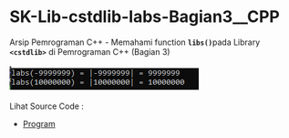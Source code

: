 # SK-Lib-cstdlib-labs-Bagian3__CPP
Arsip Pemrograman C++ - Memahami function <code><b>libs()</b></code>pada Library <code><b>&lt;cstdlib></b></code> di Pemrograman C++ (Bagian 3)<br><br>
<img src="https://github.com/RizkyKhapidsyah/SK-Lib-cstdlib-labs-Bagian3__CPP/blob/master/SK-Lib-cstdlib-labs-Bagian3__CPP/x64/result/001.PNG"><br><br>
Lihat Source Code : <br>
- <a href="https://github.com/RizkyKhapidsyah/SK-Lib-cstdlib-labs-Bagian3__CPP/blob/master/SK-Lib-cstdlib-labs-Bagian3__CPP/Source.cpp">Program</a>
